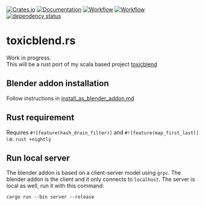 [![Crates.io](https://meritbadge.herokuapp.com/toxicblend)](https://crates.io/crates/toxicblend)
[![Documentation](https://docs.rs/toxicblend/badge.svg)](https://docs.rs/toxicblend)
[![Workflow](https://github.com/eadf/toxicblend.rs/workflows/Rust/badge.svg)](https://github.com/eadf/toxicblend.rs/workflows/Rust/badge.svg)
[![Workflow](https://github.com/eadf/toxicblend.rs/workflows/Clippy/badge.svg)](https://github.com/eadf/toxicblend.rs/workflows/Clippy/badge.svg)
[![dependency status](https://deps.rs/crate/toxicblend/0.0.1/status.svg)](https://deps.rs/crate/toxicblend/0.0.1)


# toxicblend.rs
Work in progress.\
This will be a rust port of my scala based project [toxicblend](https://github.com/toxicblend/toxicblend)

## Blender addon installation
Follow instructions in [install_as_blender_addon.md](blender_addon/install_as_blender_addon.md)

## Rust requirement

Requires `#![feature(hash_drain_filter)]` and `#![feature(map_first_last)]` i.e. `rust +nightly`

## Run local server
The blender addon is based on a client-server model using `grpc`.
The blender addon is the client and it only connects to `localhost`.
The server is local as well, run it with this command:
```
cargo run --bin server --release
```



